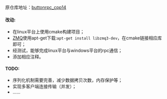 原仓库地址：[buttonrpc_cpp14](https://github.com/button-chen/buttonrpc_cpp14)

#### 改动:
- 在linux平台上使用cmake构建项目；
- [ZMQ](https://zeromq.org/download/)使用apt-get下载:`apt-get install libzmq3-dev`，在cmake链接相应库即可；
- 经测试，能够完成linux平台与windows平台的rpc通信；
- 添加相应注释。

#### TODO:
- 序列化机制需要完善，减少数据拷贝次数，内存保护等；
- 实现多客户端连接传输（并发）；
- ......
